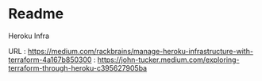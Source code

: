 # Readme

Heroku Infra

URL : https://medium.com/rackbrains/manage-heroku-infrastructure-with-terraform-4a167b850300
    : https://john-tucker.medium.com/exploring-terraform-through-heroku-c395627905ba